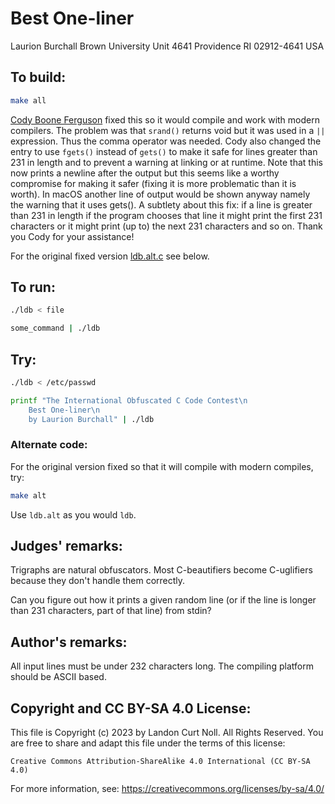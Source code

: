 # Best One-liner

Laurion Burchall
Brown University
Unit 4641
Providence RI 02912-4641
USA

## To build:

```sh
make all
```

[Cody Boone Ferguson](/winners.html#Cody_Boone_Ferguson) fixed this so it would
compile and work with modern compilers. The problem was that `srand()` returns
void but it was used in a `||` expression. Thus the comma operator was needed.
Cody also changed the entry to use `fgets()` instead of `gets()` to make it
safe for lines greater than 231 in length and to prevent a warning at linking or
at runtime. Note that this now prints a newline after the output but this seems
like a worthy compromise for making it safer (fixing it is more problematic than
it is worth). In macOS another line of output would be shown anyway namely the
warning that it uses gets(). A subtlety about this fix: if a line is greater
than 231 in length if the program chooses that line it might print the first 231
characters or it might print (up to) the next 231 characters and so on. Thank
you Cody for your assistance!

For the original fixed version [ldb.alt.c](ldb.alt.c) see below.


## To run:

```sh
./ldb < file

some_command | ./ldb
```


## Try:

```sh
./ldb < /etc/passwd

printf "The International Obfuscated C Code Contest\n
	Best One-liner\n
	by Laurion Burchall" | ./ldb
```

### Alternate code:

For the original version fixed so that it will compile with modern compiles,
try:

```sh
make alt
```

Use `ldb.alt` as you would `ldb`.

## Judges' remarks:

Trigraphs are natural obfuscators.  Most C-beautifiers become C-uglifiers
because they don't handle them correctly.

Can you figure out how it prints a given random line (or if the line is longer
than 231 characters, part of that line) from stdin?

## Author's remarks:

All input lines must be under 232 characters long.  The compiling
platform should be ASCII based.

## Copyright and CC BY-SA 4.0 License:

This file is Copyright (c) 2023 by Landon Curt Noll.  All Rights Reserved.
You are free to share and adapt this file under the terms of this license:

    Creative Commons Attribution-ShareAlike 4.0 International (CC BY-SA 4.0)

For more information, see: https://creativecommons.org/licenses/by-sa/4.0/

